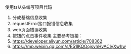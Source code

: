 使用ts从头编写项目代码
1. 分成基础信息收集
2. requestError接口报错信息收集
3. web页面错误收集
4. 按钮的点击事件收集
主要参考链接：
1. https://developer.aliyun.com/article/708362
2. https://mp.weixin.qq.com/s/E51lKQOojsvhHvACIyXwhw